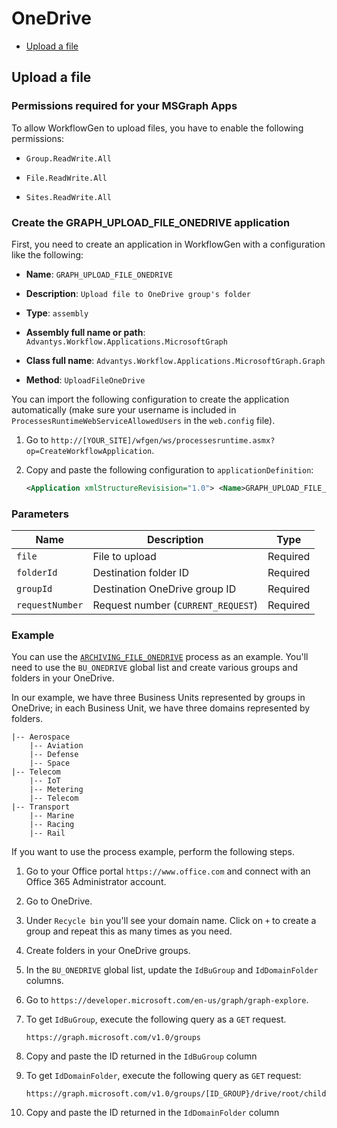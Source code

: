 # OneDrive

- [Upload a file](#upload-a-file)

## Upload a file

### Permissions required for your MSGraph Apps

To allow WorkflowGen to upload files, you have to enable the following permissions:

- `Group.ReadWrite.All`

- `File.ReadWrite.All`

- `Sites.ReadWrite.All`

### Create the GRAPH_UPLOAD_FILE_ONEDRIVE application

First, you need to create an application in WorkflowGen with a configuration like the following:

- **Name**: `GRAPH_UPLOAD_FILE_ONEDRIVE`

- **Description**: `Upload file to OneDrive group's folder`

- **Type**: `assembly`

- **Assembly full name or path**: `Advantys.Workflow.Applications.MicrosoftGraph`

- **Class full name**: `Advantys.Workflow.Applications.MicrosoftGraph.Graph`

- **Method**: `UploadFileOneDrive`

You can import the following configuration to create the application automatically (make sure your username is included in `ProcessesRuntimeWebServiceAllowedUsers` in the `web.config` file).

1. Go to `http://[YOUR_SITE]/wfgen/ws/processesruntime.asmx?op=CreateWorkflowApplication`.

2. Copy and paste the following configuration to `applicationDefinition`:

    ```xml
    <Application xmlStructureRevisision="1.0"> <Name>GRAPH_UPLOAD_FILE_ONEDRIVE</Name> <Description>Upload file to onedrive group&amp;#39;s folder</Description> <Type>ASSEMBLY</Type> <Method>UploadFileOneDrive</Method> <Active>Y</Active> <Assembly>Advantys.Workflow.Applications.MicrosoftGraph</Assembly> <Class>Advantys.Workflow.Applications.MicrosoftGraph.Graph</Class> <Parameters> <Parameter> <Name>groupId</Name> <Description>groupId</Description> <DataType>TEXT</DataType> <Direction>IN</Direction> <Required>Y</Required> <Default>N</Default> </Parameter> <Parameter> <Name>folderId</Name> <Description>folderId</Description> <DataType>TEXT</DataType> <Direction>IN</Direction> <Required>Y</Required> <Default>N</Default> </Parameter> <Parameter> <Name>requestNumber</Name> <Description>requestNumber</Description> <DataType>NUMERIC</DataType> <Direction>IN</Direction> <Required>Y</Required> <Default>N</Default> </Parameter> <Parameter> <Name>file</Name> <Description>file</Description> <DataType>FILE</DataType> <Direction>IN</Direction> <Required>Y</Required> <Default>N</Default> </Parameter> <Parameter> <Name>RETURN_VALUE</Name> <Description>RETURN_VALUE</Description> <DataType>TEXT</DataType> <Direction>OUT</Direction> <Required>Y</Required> <Default>N</Default> </Parameter> </Parameters> </Application>
    ```

### Parameters
| Name | Description | Type |
| --- | --- |---|
|`file`|File to upload | Required|
|`folderId`|Destination folder ID|Required|
|`groupId`|Destination OneDrive group ID| Required |
|`requestNumber`|Request number (`CURRENT_REQUEST`)| Required |

### Example

You can use the [`ARCHIVING_FILE_ONEDRIVE`](https://github.com/advantys/workflowgen-microsoft-graph/blob/master/processes/OneDrive/ARCHIVING_PROCESS_FILEv1.xml) process as an example. You'll need to use the `BU_ONEDRIVE` global list and create various groups and folders in your OneDrive.

In our example, we have three Business Units represented by groups in OneDrive; in each Business Unit, we have three domains represented by folders.

```
|-- Aerospace
    |-- Aviation
    |-- Defense
    |-- Space
|-- Telecom
    |-- IoT
    |-- Metering
    |-- Telecom
|-- Transport
    |-- Marine
    |-- Racing
    |-- Rail
```

If you want to use the process example, perform the following steps.

1. Go to your Office portal `https://www.office.com` and connect with an Office 365 Administrator account.

2. Go to OneDrive.

3. Under `Recycle bin` you'll see your domain name. Click on `+` to create a group and repeat this as many times as you need.

4. Create folders in your OneDrive groups.

5. In the `BU_ONEDRIVE` global list, update the `IdBuGroup` and `IdDomainFolder` columns.

6. Go to `https://developer.microsoft.com/en-us/graph/graph-explore`.

7. To get `IdBuGroup`, execute the following query as a `GET` request.
    ```
    https://graph.microsoft.com/v1.0/groups
    ```
8. Copy and paste the ID returned in the `IdBuGroup` column

9. To get `IdDomainFolder`, execute the following query as `GET` request:
    ```
    https://graph.microsoft.com/v1.0/groups/[ID_GROUP}/drive/root/children
    ```

10. Copy and paste the ID returned in the `IdDomainFolder` column






